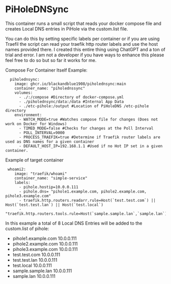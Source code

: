 # PiHoleDNSync

This container runs a small script that reads your docker compose file and creates Local DNS entries in PiHole via the custom.list file. 

You can do this by setting specific labels per container or if you are using Traefil the script can read your traefik http router labels and use the host names provided there. I created this entire thing using ChatGPT and a ton of trial and error. I am not a developer if you have ways to enhance this please feel free to do so but so far it works for me.



Compose For Container Itself Example:

```
  piholednsync:
    image: ghcr.io/blackandblue1908/piholednsync:main
    container_name: "piholednssync"
    volumes:
      - ./:/compose #Directory of docker-compose.yml
      - ./piholednsync/data:/data #Internal App Data
      - ./etc-pihole:/output #Location of PiHoleDNS /etc-pihole directory
    environment:
      - WATCH_MODE=true #Watches compose file for changes (Does not work on Docker for Windows)
      - TIMED_MODE=false #Checks for changes at the Poll Interval
      - POLL_INTERVAL=9000
      - PROCESS_TRAEFIK=true #Determine if Traefik router labels are used as DNS names for a given container
      - DEFAULT_HOST_IP=192.168.1.1 #Used if no Hot IP set in a given container.
```

Example of target container
```
 whoami2:
    image: "traefik/whoami"
    container_name: "simple-service"
    labels:
      - pihole.hostip=10.0.0.111
      - pihole.dns= "pihole1.example.com, pihole2.example.com, pihole3.example.com"
      - traefik.http.routers.readarr.rule=Host(`test.test.com`) || Host(`test.test.lan`) || Host(`test.local`)
      - "traefik.http.routers.tools.rule=Host(`sample.sample.lan`,`sample.lan`)"

```
In this example a total of 8 Local DNS Entries will be added to the custom.list of pihole:
- pihole1.example.com 10.0.0.111
- pihole2.example.com 10.0.0.111
- pihole3.example.com 10.0.0.111
- test.test.com 10.0.0.111
- test.test.lan 10.0.0.111
- test.local 10.0.0.111
- sample.sample.lan 10.0.0.111
- sample.lan 10.0.0.111
